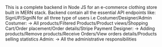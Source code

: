 This is a complete backend in Node JS for an e-commerce clothing store built in MERN stack.
Backend contain all the essential API endpoints like:
SignUP/SignIN for all three type of users i.e Costumer/Designer/Admin
Costumer: -> All products/Filtered Products/Product views/Shopping Cart/Order placement/Order details/Stripe Payment
Designer: -> Adding products/Remove products/Receive Orders/View orders details/Products selling statistics
Admin: -> All the administrative responsibilities
